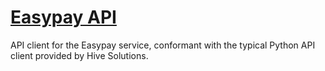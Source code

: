 # [Easypay API](http://easypay-api.hive.pt)

API client for the Easypay service, conformant with the typical Python API client provided by Hive Solutions.
